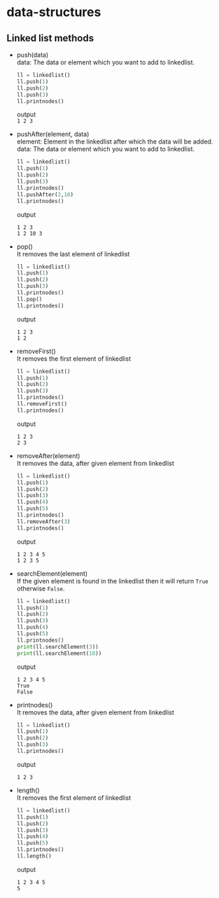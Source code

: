# data-structures

Linked list methods
----
- push(data)\
    data: The data or element which you  want to add to linkedlist.
    ```python
    ll = linkedlist()
    ll.push(1)
    ll.push(2)
    ll.push(3)
    ll.printnodes()
    ```
  output\
  `1 2 3`


- pushAfter(element, data)\
element: Element in the linkedlist after which the data will be added.\
data: The data or element which you  want to add to linkedlist.

    ```python
    ll = linkedlist()
    ll.push(1)
    ll.push(2)
    ll.push(3)
    ll.printnodes()
    ll.pushAfter(2,10)
    ll.printnodes()
    ```
  output
  ```
  1 2 3
  1 2 10 3
  ```
- pop()\
    It removes the last element of linkedlist
     ```python
    ll = linkedlist()
    ll.push(1)
    ll.push(2)
    ll.push(3)
    ll.printnodes()
    ll.pop()
    ll.printnodes()
    ```
  output
  ```
  1 2 3
  1 2
  ```
  
- removeFirst()\
    It removes the first element of linkedlist
    ```python
    ll = linkedlist()
    ll.push(1)
    ll.push(2)
    ll.push(3)
    ll.printnodes()
    ll.removeFirst()
    ll.printnodes()
    ```
  output
  ```
  1 2 3
  2 3
  ```
- removeAfter(element)\
    It removes the data, after given element from linkedlist
    ```python
    ll = linkedlist()
    ll.push(1)
    ll.push(2)
    ll.push(3)
    ll.push(4)
    ll.push(5)
    ll.printnodes()
    ll.removeAfter(3)
    ll.printnodes()
    ```
  output
  ```
  1 2 3 4 5
  1 2 3 5
  ```
- searchElement(element)\
   If the given element is found in the linkedlist then it will return `True` otherwise `False`.
    ```python
    ll = linkedlist()
    ll.push(1)
    ll.push(2)
    ll.push(3)
    ll.push(4)
    ll.push(5)
    ll.printnodes()
    print(ll.searchElement(3))
    print(ll.searchElement(10))
    ```
  output
  ```
  1 2 3 4 5
  True
  False
  ```
- printnodes()\
   It removes the data, after given element from linkedlist
    ```python
    ll = linkedlist()
    ll.push(1)
    ll.push(2)
    ll.push(3)
    ll.printnodes()
    ```
  output
  ```
  1 2 3
  ```
- length()\
 It removes the first element of linkedlist
    ```python
    ll = linkedlist()
    ll.push(1)
    ll.push(2)
    ll.push(3)
    ll.push(4)
    ll.push(5)
    ll.printnodes()
    ll.length()
    ```
  output
  ```
  1 2 3 4 5
  5
  ```
